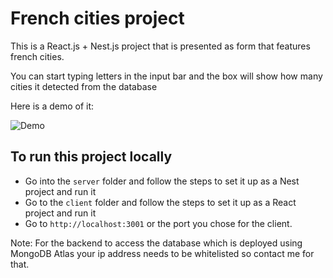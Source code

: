 # French cities project

This is a React.js + Nest.js project that is presented as form that features french cities.

You can start typing letters in the input bar and the box will show how many cities it detected from the database

Here is a demo of it:

![Demo](https://giphy.com/gifs/KCC9GglQK9gzGGkprY)



## To run this project locally

- Go into the `server` folder and follow the steps to set it up as a Nest project and run it
- Go to the `client` folder and follow the steps to set it up as a React project and run it
- Go to `http://localhost:3001` or the port you chose for the client.

Note:
For the backend to access the database which is deployed using MongoDB Atlas your ip address needs to be whitelisted so contact me for that.

